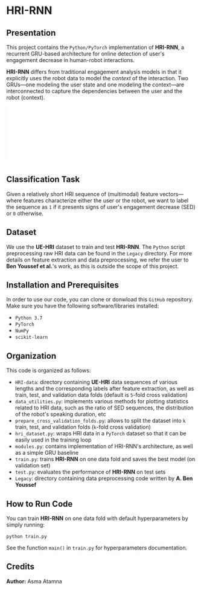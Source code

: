# HRI-RNN
## Presentation
This project contains the `Python/PyTorch` implementation of **HRI-RNN**, a recurrent GRU-based architecture for online detection of user's engagement decrease in human-robot interactions.

**HRI-RNN** differs from traditional engagement analysis models in that it explicitly uses the robot data to model the *context* of the interaction. Two GRUs—one modeling the user state and one modeling the context—are interconnected to capture the dependencies between the user and the robot (context).

![Architecture](Architecture.pdf)

## Classification Task
Given a relatively short HRI sequence of (multimodal) feature vectors—where features characterize either the user or the robot, we want to label the sequence as `1` if it presents signs of user's engagement decrease (SED) or `0` otherwise.

## Dataset
We use the **UE-HRI** dataset to train and test **HRI-RNN**. The `Python` script preprocessing raw HRI data can be found in the `Legacy` directory. For more details on feature extraction and data preprocessing, we refer the user to **Ben Youssef et al.**'s work, as this is outside the scope of this project.

## Installation and Prerequisites
In order to use our code, you can clone or donwload this `GitHub` repository. Make sure you have the following software/libraries installed:
- `Python 3.7`
- `PyTorch`
- `NumPy`
- `scikit-learn`

## Organization
This code is organized as follows:
- `HRI-data`: directory containing **UE-HRI** data sequences of various lengths and the corresponding labels after feature extraction, as well as train, test, and validation data folds (default is `5`-fold cross validation)
- `data_utilities.py`: implements various methods for plotting statistics related to HRI data, such as the ratio of SED sequences, the distribution of the robot's speaking duration, etc
- `prepare_cross_validation_folds.py`: allows to split the dataset into `k` train, test, and validation folds (`k`-fold cross validation)
- `hri_dataset.py`: wraps HRI data in a `PyTorch` dataset so that it can be easily used in the training loop
- `modules.py`: contains implementation of HRI-RNN's architecture, as well as a simple GRU baseline
- `train.py`: trains **HRI-RNN** on one data fold and saves the best model (on validation set)
- `test.py`: evaluates the performance of **HRI-RNN** on test sets
- `Legacy`: directory containing data preprocessing code written by **A. Ben Youssef**

## How to Run Code
You can train **HRI-RNN** on one data fold with default hyperparameters by simply running:
```
python train.py 
```
See the function `main()` in `train.py` for hyperparameters documentation.

## Credits
**Author:** Asma Atamna
